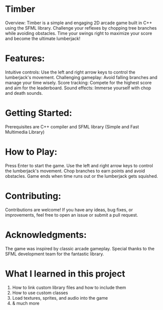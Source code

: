 # Timber

Overview:
Timber is a simple and engaging 2D arcade game built in C++ using the SFML library. Challenge your reflexes by chopping tree branches while avoiding obstacles. Time your swings right to maximize your score and become the ultimate lumberjack!


# Features:
Intuitive controls: Use the left and right arrow keys to control the lumberjack's movement.
Challenging gameplay: Avoid falling branches and manage your time wisely.
Score tracking: Compete for the highest score and aim for the leaderboard.
Sound effects: Immerse yourself with chop and death sounds.

# Getting Started:
Prerequisites are
C++ compiler and
SFML library (Simple and Fast Multimedia Library)

# How to Play:
Press Enter to start the game.
Use the left and right arrow keys to control the lumberjack's movement.
Chop branches to earn points and avoid obstacles.
Game ends when time runs out or the lumberjack gets squished.

# Contributing:
Contributions are welcome! If you have any ideas, bug fixes, or improvements, feel free to open an issue or submit a pull request.

# Acknowledgments:
The game was inspired by classic arcade gameplay.
Special thanks to the SFML development team for the fantastic library.

# What I learned in this project
1. How to link custom library files and how to include them
2. How to use custom classes
3. Load textures, sprites, and audio into the game
4. & much more
